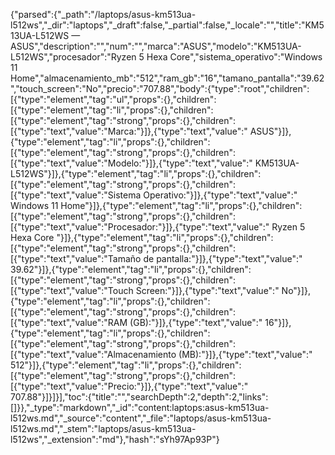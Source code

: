 {"parsed":{"_path":"/laptops/asus-km513ua-l512ws","_dir":"laptops","_draft":false,"_partial":false,"_locale":"","title":"KM513UA-L512WS — ASUS","description":"","num":"","marca":"ASUS","modelo":"KM513UA-L512WS","procesador":"Ryzen 5 Hexa Core","sistema_operativo":"Windows 11 Home","almacenamiento_mb":"512","ram_gb":"16","tamano_pantalla":"39.62","touch_screen":"No","precio":"707.88","body":{"type":"root","children":[{"type":"element","tag":"ul","props":{},"children":[{"type":"element","tag":"li","props":{},"children":[{"type":"element","tag":"strong","props":{},"children":[{"type":"text","value":"Marca:"}]},{"type":"text","value":" ASUS"}]},{"type":"element","tag":"li","props":{},"children":[{"type":"element","tag":"strong","props":{},"children":[{"type":"text","value":"Modelo:"}]},{"type":"text","value":" KM513UA-L512WS"}]},{"type":"element","tag":"li","props":{},"children":[{"type":"element","tag":"strong","props":{},"children":[{"type":"text","value":"Sistema Operativo:"}]},{"type":"text","value":" Windows 11 Home"}]},{"type":"element","tag":"li","props":{},"children":[{"type":"element","tag":"strong","props":{},"children":[{"type":"text","value":"Procesador:"}]},{"type":"text","value":" Ryzen 5 Hexa Core "}]},{"type":"element","tag":"li","props":{},"children":[{"type":"element","tag":"strong","props":{},"children":[{"type":"text","value":"Tamaño de pantalla:"}]},{"type":"text","value":" 39.62"}]},{"type":"element","tag":"li","props":{},"children":[{"type":"element","tag":"strong","props":{},"children":[{"type":"text","value":"Touch Screen:"}]},{"type":"text","value":" No"}]},{"type":"element","tag":"li","props":{},"children":[{"type":"element","tag":"strong","props":{},"children":[{"type":"text","value":"RAM (GB):"}]},{"type":"text","value":" 16"}]},{"type":"element","tag":"li","props":{},"children":[{"type":"element","tag":"strong","props":{},"children":[{"type":"text","value":"Almacenamiento (MB):"}]},{"type":"text","value":" 512"}]},{"type":"element","tag":"li","props":{},"children":[{"type":"element","tag":"strong","props":{},"children":[{"type":"text","value":"Precio:"}]},{"type":"text","value":" 707.88"}]}]}],"toc":{"title":"","searchDepth":2,"depth":2,"links":[]}},"_type":"markdown","_id":"content:laptops:asus-km513ua-l512ws.md","_source":"content","_file":"laptops/asus-km513ua-l512ws.md","_stem":"laptops/asus-km513ua-l512ws","_extension":"md"},"hash":"sYh97Ap93P"}